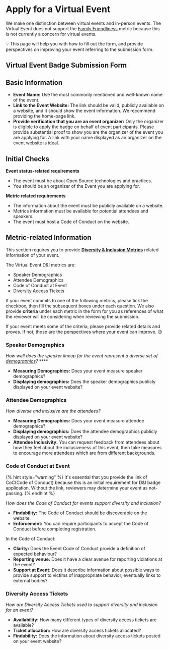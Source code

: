# Apply for a Virtual Event

We make one distinction between virtual events and in-person events. The Virtual Event does not support the [Family Friendliness](https://chaoss.community/metric-family-friendliness/) metric because this is not currently a concern for virtual events.

💡 This page will help you with how to fill out the form, and provide perspectives on improving your event referring to the submission form.

## Virtual Event Badge Submission Form

## Basic Information

* **Event Name:** Use the most commonly mentioned and well-known name of the event.
* **Link to the Event Website:** The link should be valid, publicly available on a website, and it should show the event information. We recommend providing the home-page link.
* **Provide verification that you are an event organizer:** Only the organizer is eligible to apply the badge on behalf of event participants. Please provide substantial proof to show you are the organizer of the event you are applying for. A link with your name displayed as an organizer on the event website is ideal.

## Initial Checks

**Event status-related requirements**

* The event must be about Open Source technologies and practices.
* You should be an organizer of the Event you are applying for.

**Metric related requirements**

* The information about the event must be publicly available on a website.
* Metrics information must be available for potential attendees and speakers.
* The event must host a Code of Conduct on the website.

## Metric-related Information

This section requires you to provide [**Diversity & Inclusion Metrics**](https://github.com/chaoss/wg-diversity-inclusion/) related information of your event. 

The Virtual Event D&I metrics are:

* Speaker Demographics
* Attendee Demographics
* Code of Conduct at Event
* Diversity Access Tickets

If your event commits to one of the following metrics, please tick the checkbox, then fill the subsequent boxes under each question. We also provide **criteria** under each metric in the form for you as references of what the reviewer will be considering when reviewing the submission. 

If your event meets some of the criteria, please provide related details and proves. If not, those are the perspectives where your event can improve. 😉 

### Speaker Demographics

_How well does the speaker lineup for the event represent a diverse set of_ [_demographics_](https://github.com/chaoss/wg-diversity-inclusion/tree/master/demographic-data)_?_ ****

* **Measuring Demographics:** Does your event measure speaker demographics? 
* **Displaying demographics:** Does the speaker demographics publicly displayed on your event website?

### Attendee Demographics

_How diverse and inclusive are the attendees?_

* **Measuring Demographics:** Does your event measure attendee demographics? 
* **Displaying demographics:** Does the attendee demographics publicly displayed on your event website?
* **Attendee Inclusivity:** You can request feedback from attendees about how they feel about the inclusiveness of this event, then take measures to encourage more attendees which are from different backgrounds.

### Code of Conduct at Event

{% hint style="warning" %}
It's essential that you provide the link of CoC\(Code of Conduct\) because this is an initial requirement for D&I badge application. Without the link, reviewers may determine your event as not-passing.
{% endhint %}

_How does the Code of Conduct for events support diversity and inclusion?_

* **Findability:** The Code of Conduct should be discoverable on the website.
* **Enforcement:** You can require participants to accept the Code of Conduct before completing registration.

In the Code of Conduct:

* **Clarity:** Does the Event Code of Conduct provide a definition of expected behaviour?
* **Reporting venue:** Does it have a clear avenue for reporting violations at the event?
* **Support at Event:** Does it describe information about possible ways to provide support to victims of inappropriate behavior, eventually links to external bodies? 

### Diversity Access Tickets

_How are Diversity Access Tickets used to support diversity and inclusion for an event?_

* **Availability:** How many different types of diversity access tickets are available?
* **Ticket allocation:** How are diversity access tickets allocated?
* **Findability:** Does the information about diversity access tickets posted on your event website?

